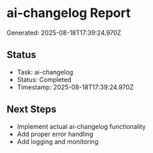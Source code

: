 # ai-changelog Report

Generated: 2025-08-18T17:39:24.970Z

## Status
- Task: ai-changelog
- Status: Completed
- Timestamp: 2025-08-18T17:39:24.970Z

## Next Steps
- Implement actual ai-changelog functionality
- Add proper error handling
- Add logging and monitoring
